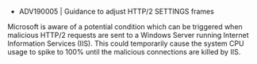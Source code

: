 - ADV190005 | Guidance to adjust HTTP/2 SETTINGS frames

Microsoft is aware of a potential condition which can be triggered when malicious HTTP/2 requests are sent to a Windows Server running Internet Information Services (IIS). This could temporarily cause the system CPU usage to spike to 100% until the malicious connections are killed by IIS.
